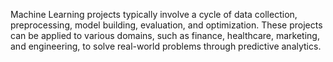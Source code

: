  Machine Learning projects typically involve a cycle of data collection, preprocessing, model building, evaluation, and optimization. These projects can be applied to various domains, such as finance, healthcare, marketing, and engineering, to solve real-world problems through predictive analytics.
